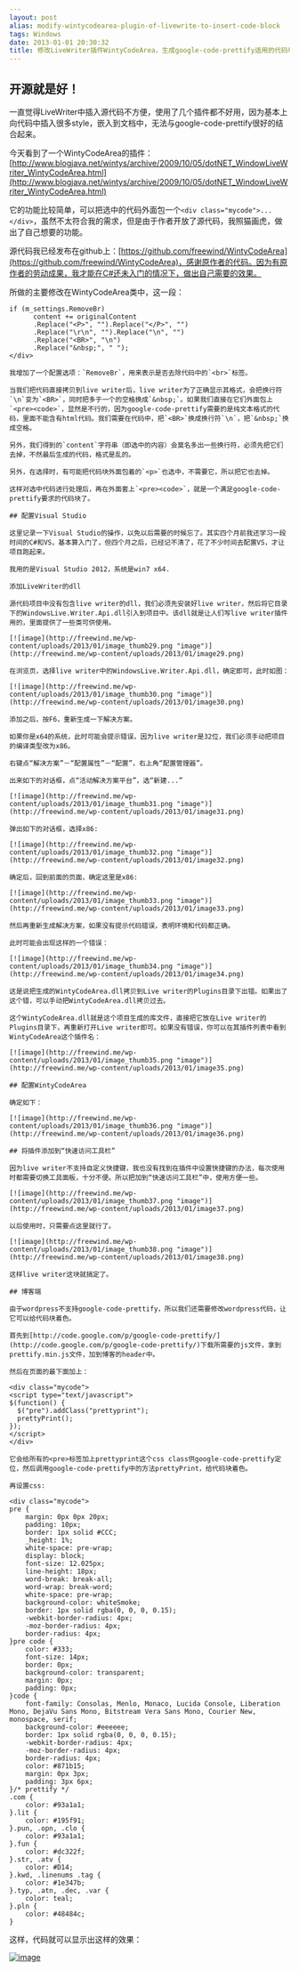 ```yaml
---
layout: post
alias: modify-wintycodearea-plugin-of-livewrite-to-insert-code-block
tags: Windows
date: 2013-01-01 20:30:32
title: 修改LiveWriter插件WintyCodeArea，生成google-code-prettify适用的代码块
---
```


## 开源就是好！

一直觉得LiveWriter中插入源代码不方便，使用了几个插件都不好用，因为基本上向代码中插入很多style，嵌入到文档中，无法与google-code-prettify很好的结合起来。

今天看到了一个WintyCodeArea的插件：[http://www.blogjava.net/wintys/archive/2009/10/05/dotNET_WindowLiveWriter_WintyCodeArea.html](http://www.blogjava.net/wintys/archive/2009/10/05/dotNET_WindowLiveWriter_WintyCodeArea.html)

它的功能比较简单，可以把选中的代码外面包一个`<div class="mycode">...</div>`，虽然不太符合我的需求，但是由于作者开放了源代码，我照猫画虎，做出了自己想要的功能。

源代码我已经发布在github上：[https://github.com/freewind/WintyCodeArea](https://github.com/freewind/WintyCodeArea)，感谢原作者的代码。因为有原作者的劳动成果，我才能在C#还未入门的情况下，做出自己需要的效果。

所做的主要修改在WintyCodeArea类中，这一段：

<div class="mycode">

    if (m_settings.RemoveBr)
          content += originalContent
          .Replace("<P>", "").Replace("</P>", "")
          .Replace("\r\n", "").Replace("\n", "")
          .Replace("<BR>", "\n")
          .Replace("&nbsp;", " ");
    </div>

    我增加了一个配置选项：`RemoveBr`，用来表示是否去除代码中的`<br>`标签。

    当我们把代码直接拷贝到live writer后，live writer为了正确显示其格式，会把换行符`\n`变为`<BR>`，同时把多于一个的空格换成`&nbsp;`。如果我们直接在它们外面包上`<pre><code>`，显然是不行的，因为google-code-prettify需要的是纯文本格式的代码，里面不能含有html代码。我们需要在代码中，把`<BR>`换成换行符`\n`，把`&nbsp;`换成空格。

    另外，我们得到的`content`字符串（即选中的内容）会莫名多出一些换行符，必须先把它们去掉，不然最后生成的代码，格式是乱的。

    另外，在选择时，有可能把代码块外面包着的`<p>`也选中，不需要它，所以把它也去掉。

    这样对选中代码进行处理后，再在外面套上`<pre><code>`，就是一个满足google-code-prettify要求的代码块了。

    ## 配置Visual Studio

    这里记录一下Visual Studio的操作，以免以后需要的时候忘了。其实四个月前我还学习一段时间的C#和VS，基本算入门了，但四个月之后，已经记不清了，花了不少时间去配置VS，才让项目跑起来。

    我用的是Visual Studio 2012，系统是win7 x64.

    添加LiveWriter的dll

    源代码项目中没有包含live writer的dll，我们必须先安装好live writer，然后将它目录下的WindowsLive.Writer.Api.dll引入到项目中。该dll就是让人们写live writer插件用的，里面提供了一些类可供使用。

    [![image](http://freewind.me/wp-content/uploads/2013/01/image_thumb29.png "image")](http://freewind.me/wp-content/uploads/2013/01/image29.png)

    在浏览页，选择live writer中的WindowsLive.Writer.Api.dll，确定即可，此时如图：

    [![image](http://freewind.me/wp-content/uploads/2013/01/image_thumb30.png "image")](http://freewind.me/wp-content/uploads/2013/01/image30.png)

    添加之后，按F6，重新生成一下解决方案。

    如果你是x64的系统，此时可能会提示错误，因为live writer是32位，我们必须手动把项目的编译类型改为x86。

    右键点“解决方案”－“配置属性”－“配置”，右上角“配置管理器”。

    出来如下的对话框，点“活动解决方案平台”，选“新建...”

    [![image](http://freewind.me/wp-content/uploads/2013/01/image_thumb31.png "image")](http://freewind.me/wp-content/uploads/2013/01/image31.png)

    弹出如下的对话框，选择x86:

    [![image](http://freewind.me/wp-content/uploads/2013/01/image_thumb32.png "image")](http://freewind.me/wp-content/uploads/2013/01/image32.png)

    确定后，回到前面的页面，确定这里是x86:

    [![image](http://freewind.me/wp-content/uploads/2013/01/image_thumb33.png "image")](http://freewind.me/wp-content/uploads/2013/01/image33.png)

    然后再重新生成解决方案，如果没有提示代码错误，表明环境和代码都正确。

    此时可能会出现这样的一个错误：

    [![image](http://freewind.me/wp-content/uploads/2013/01/image_thumb34.png "image")](http://freewind.me/wp-content/uploads/2013/01/image34.png)

    这是说把生成的WintyCodeArea.dll拷贝到Live writer的Plugins目录下出错。如果出了这个错，可以手动把WintyCodeArea.dll拷贝过去。

    这个WintyCodeArea.dll就是这个项目生成的库文件，直接把它放在Live writer的Plugins目录下，再重新打开Live writer即可。如果没有错误，你可以在其插件列表中看到WintyCodeArea这个插件名：

    [![image](http://freewind.me/wp-content/uploads/2013/01/image_thumb35.png "image")](http://freewind.me/wp-content/uploads/2013/01/image35.png)

    ## 配置WintyCodeArea

    确定如下：

    [![image](http://freewind.me/wp-content/uploads/2013/01/image_thumb36.png "image")](http://freewind.me/wp-content/uploads/2013/01/image36.png)

    ## 将插件添加到“快速访问工具栏”

    因为live writer不支持自定义快捷键，我也没有找到在插件中设置快捷键的办法，每次使用时都需要切换工具面板，十分不便。所以把加到“快速访问工具栏”中，使用方便一些。

    [![image](http://freewind.me/wp-content/uploads/2013/01/image_thumb37.png "image")](http://freewind.me/wp-content/uploads/2013/01/image37.png)

    以后使用时，只需要点这里就行了。

    [![image](http://freewind.me/wp-content/uploads/2013/01/image_thumb38.png "image")](http://freewind.me/wp-content/uploads/2013/01/image38.png)

    这样live writer这块就搞定了。

    ## 博客端

    由于wordpress不支持google-code-prettify，所以我们还需要修改wordpress代码，让它可以给代码块着色。

    首先到[http://code.google.com/p/google-code-prettify/](http://code.google.com/p/google-code-prettify/)下载所需要的js文件，拿到prettify.min.js文件，加到博客的header中。

    然后在页面的最下面加上：

    <div class="mycode">
    <script type="text/javascript">
    $(function() {
      $("pre").addClass("prettyprint");
      prettyPrint();
    });
    </script>
    </div>

    它会给所有的<pre>标签加上prettyprint这个css class供google-code-prettify定位，然后调用google-code-prettify中的方法prettyPrint，给代码块着色。

    再设置css:

    <div class="mycode">
    pre {
        margin: 0px 0px 20px;
        padding: 10px;
        border: 1px solid #CCC;
        _height: 1%;
        white-space: pre-wrap;
        display: block;
        font-size: 12.025px;
        line-height: 18px;
        word-break: break-all;
        word-wrap: break-word;
        white-space: pre-wrap;
        background-color: whiteSmoke;
        border: 1px solid rgba(0, 0, 0, 0.15);
        -webkit-border-radius: 4px;
        -moz-border-radius: 4px;
        border-radius: 4px;
    }pre code {
        color: #333;
        font-size: 14px;
        border: 0px;
        background-color: transparent;
        margin: 0px;
        padding: 0px;
    }code {
        font-family: Consolas, Menlo, Monaco, Lucida Console, Liberation Mono, DejaVu Sans Mono, Bitstream Vera Sans Mono, Courier New, monospace, serif;
        background-color: #eeeeee;
        border: 1px solid rgba(0, 0, 0, 0.15);
        -webkit-border-radius: 4px;
        -moz-border-radius: 4px;
        border-radius: 4px;
        color: #871b15;
        margin: 0px 3px;
        padding: 3px 6px;
    }/* prettify */
    .com {
        color: #93a1a1;
    }.lit {
        color: #195f91;
    }.pun, .opn, .clo {
        color: #93a1a1;
    }.fun {
        color: #dc322f;
    }.str, .atv {
        color: #D14;
    }.kwd, .linenums .tag {
        color: #1e347b;
    }.typ, .atn, .dec, .var {
        color: teal;
    }.pln {
        color: #48484c;
    }

</div>

这样，代码就可以显示出这样的效果：

[![image](http://freewind.me/wp-content/uploads/2013/01/image_thumb39.png "image")](http://freewind.me/wp-content/uploads/2013/01/image39.png)
